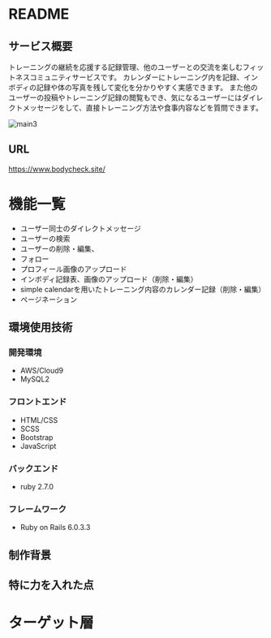 # README

## サービス概要
トレーニングの継続を応援する記録管理、他のユーザーとの交流を楽しむフィットネスコミュニティサービスです。  カレンダーにトレーニング内を記録、インボディの記録や体の写真を残して変化を分かりやすく実感できます。  また他のユーザーの投稿やトレーニング記録の閲覧もでき、気になるユーザーにはダイレクトメッセージをして、直接トレーニング方法や食事内容などを質問できます。

![main3](https://user-images.githubusercontent.com/75208489/104275987-44992d80-54e7-11eb-9ed1-c10bef5fa4f7.jpg)


## URL
https://www.bodycheck.site/
# 機能一覧
* ユーザー同士のダイレクトメッセージ
* ユーザーの検索
* ユーザーの削除・編集、
* フォロー
* プロフィール画像のアップロード
* インボディ記録表、画像のアップロード（削除・編集）
* simple calendarを用いたトレーニング内容のカレンダー記録（削除・編集）
* ページネーション

## 環境使用技術

### 開発環境
* AWS/Cloud9
* MySQL2

### フロントエンド
* HTML/CSS
* SCSS
* Bootstrap
* JavaScript

### バックエンド
* ruby 2.7.0

### フレームワーク
* Ruby on Rails 6.0.3.3

## 制作背景

## 特に力を入れた点

# ターゲット層

